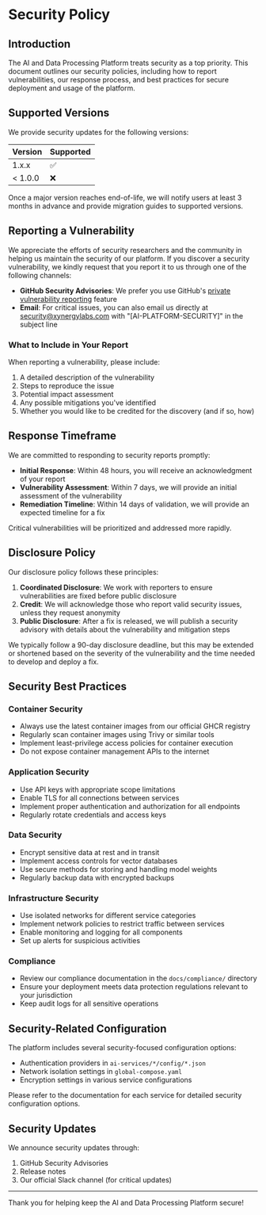 # Security Policy

## Introduction

The AI and Data Processing Platform treats security as a top priority. This document outlines our security policies, including how to report vulnerabilities, our response process, and best practices for secure deployment and usage of the platform.

## Supported Versions

We provide security updates for the following versions:

| Version | Supported          |
| ------- | ------------------ |
| 1.x.x   | :white_check_mark: |
| < 1.0.0 | :x:                |

Once a major version reaches end-of-life, we will notify users at least 3 months in advance and provide migration guides to supported versions.

## Reporting a Vulnerability

We appreciate the efforts of security researchers and the community in helping us maintain the security of our platform. If you discover a security vulnerability, we kindly request that you report it to us through one of the following channels:

- **GitHub Security Advisories**: We prefer you use GitHub's [private vulnerability reporting](https://github.com/XynergyLab/ai-data-platform/security/advisories/new) feature
- **Email**: For critical issues, you can also email us directly at security@xynergylabs.com with "[AI-PLATFORM-SECURITY]" in the subject line

### What to Include in Your Report

When reporting a vulnerability, please include:

1. A detailed description of the vulnerability
2. Steps to reproduce the issue
3. Potential impact assessment
4. Any possible mitigations you've identified
5. Whether you would like to be credited for the discovery (and if so, how)

## Response Timeframe

We are committed to responding to security reports promptly:

- **Initial Response**: Within 48 hours, you will receive an acknowledgment of your report
- **Vulnerability Assessment**: Within 7 days, we will provide an initial assessment of the vulnerability
- **Remediation Timeline**: Within 14 days of validation, we will provide an expected timeline for a fix

Critical vulnerabilities will be prioritized and addressed more rapidly.

## Disclosure Policy

Our disclosure policy follows these principles:

1. **Coordinated Disclosure**: We work with reporters to ensure vulnerabilities are fixed before public disclosure
2. **Credit**: We will acknowledge those who report valid security issues, unless they request anonymity
3. **Public Disclosure**: After a fix is released, we will publish a security advisory with details about the vulnerability and mitigation steps

We typically follow a 90-day disclosure deadline, but this may be extended or shortened based on the severity of the vulnerability and the time needed to develop and deploy a fix.

## Security Best Practices

### Container Security

- Always use the latest container images from our official GHCR registry
- Regularly scan container images using Trivy or similar tools
- Implement least-privilege access policies for container execution
- Do not expose container management APIs to the internet

### Application Security

- Use API keys with appropriate scope limitations
- Enable TLS for all connections between services
- Implement proper authentication and authorization for all endpoints
- Regularly rotate credentials and access keys

### Data Security

- Encrypt sensitive data at rest and in transit
- Implement access controls for vector databases
- Use secure methods for storing and handling model weights
- Regularly backup data with encrypted backups

### Infrastructure Security

- Use isolated networks for different service categories
- Implement network policies to restrict traffic between services
- Enable monitoring and logging for all components
- Set up alerts for suspicious activities

### Compliance

- Review our compliance documentation in the `docs/compliance/` directory
- Ensure your deployment meets data protection regulations relevant to your jurisdiction
- Keep audit logs for all sensitive operations

## Security-Related Configuration

The platform includes several security-focused configuration options:

- Authentication providers in `ai-services/*/config/*.json`
- Network isolation settings in `global-compose.yaml`
- Encryption settings in various service configurations

Please refer to the documentation for each service for detailed security configuration options.

## Security Updates

We announce security updates through:

1. GitHub Security Advisories
2. Release notes
3. Our official Slack channel (for critical updates)

---

Thank you for helping keep the AI and Data Processing Platform secure!

